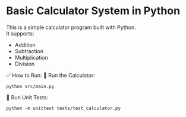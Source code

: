 # Basic Calculator System in Python

This is a simple calculator program built with Python.  
It supports:
- Addition
- Subtraction
- Multiplication
- Division

✅ How to Run:
📌 Run the Calculator:
<pre><code>python src/main.py</code></pre>
📌 Run Unit Tests:
<pre><code>python -m unittest tests/test_calculator.py</code></pre>

